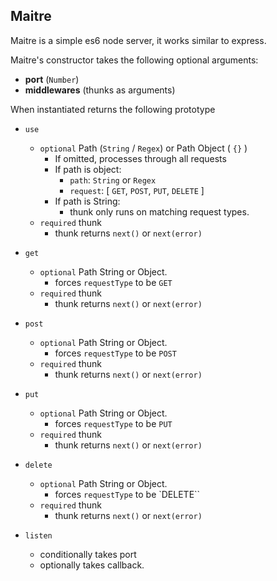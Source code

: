 Maitre
---

Maitre is a simple es6 node server, it works similar to express.

Maitre's constructor takes the following optional arguments:

- **port** (`Number`)
- **middlewares** (thunks as arguments)

When instantiated returns the following prototype

- `use`
	- `optional` Path (`String` / `Regex`) or Path Object ( `{}` )
		- If omitted, processes through all requests
		- If path is object:
			- `path`: `String` or `Regex`
			- `request`: [ `GET`, `POST`, `PUT`, `DELETE` ]
		- If path is String:
			- thunk only runs on matching request types.
	- `required` thunk
		- thunk returns `next()` or `next(error)`

- `get`
	- `optional` Path String or Object.
		- forces `requestType` to be `GET`
	- `required` thunk
		- thunk returns `next()` or `next(error)`

- `post`
	- `optional` Path String or Object.
		- forces `requestType` to be `POST`
	- `required` thunk
		- thunk returns `next()` or `next(error)`

- `put`
	- `optional` Path String or Object.
		- forces `requestType` to be `PUT`
	- `required` thunk
		- thunk returns `next()` or `next(error)`

- `delete`
	- `optional` Path String or Object.
		- forces `requestType` to be `DELETE``
	- `required` thunk
		- thunk returns `next()` or `next(error)`

- `listen`
	- conditionally takes port
	- optionally takes callback.
